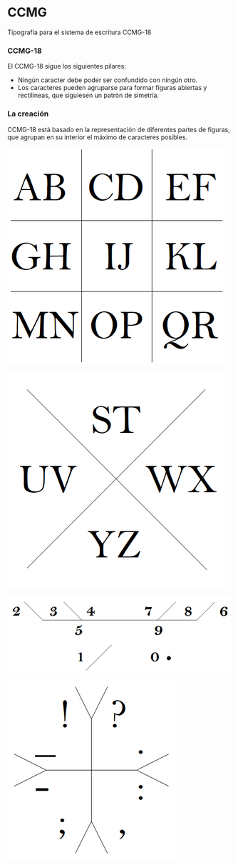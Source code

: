 # CCMG
Tipografía para el sistema de escritura CCMG-18

### CCMG-18
El CCMG-18 sigue los siguientes pilares:
- Ningún caracter debe poder ser confundido con ningún otro.
- Los caracteres pueden agruparse para formar figuras abiertas y rectilíneas, que siguiesen un patrón de simetría.

### La creación
CCMG-18 está basado en la representación de diferentes partes de figuras, que agrupan en su interior el máximo de caracteres posibles.

![Abecedario a-r](https://github.com/Manuelbelgicano/CCMG/blob/master/Resources/a-p.png)

![Abecedario s-z](https://github.com/Manuelbelgicano/CCMG/blob/master/Resources/S-Z.png)

![Números](https://github.com/Manuelbelgicano/CCMG/blob/master/Resources/numeros.png)

![Símbolos de puntuación](https://github.com/Manuelbelgicano/CCMG/blob/master/Resources/simbolos.png)
